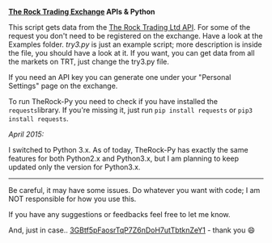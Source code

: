 **[The Rock Trading Exchange](https://www.therocktrading.com/referral/80) APIs & Python**

This script gets data from the [The Rock Trading Ltd API](https://www.therocktrading.com/en/pages/api). For some of the request you don't need to be registered on the exchange. 
Have a look at the Examples folder. *try3.py* is just an example script; more description is inside the file, you should have a look at it. 
If you want, you can get data from all the markets on TRT, just change the try3.py file. 

If you need an API key you can generate one under your "Personal Settings" page on the exchange. 

To run TheRock-Py you need to check if you have installed the `requests`library. If you're missing it, just run `pip install requests` or `pip3 install requests`.


*April 2015:*

I switched to Python 3.x. As of today, TheRock-Py has exactly the same features for both Python2.x and Python3.x, but I am planning to keep updated only the version for Python3.x. 
 




--------

Be careful, it may have some issues. Do whatever you want with code; I am NOT responsible for how you use this.

If you have any suggestions or feedbacks feel free to let me know. 


And, just in case.. [3GBtf5pFaosrTqP7Z6nDoH7utTbtknZeY1](bitcoin:3GBtf5pFaosrTqP7Z6nDoH7utTbtknZeY1) - thank you :smile: